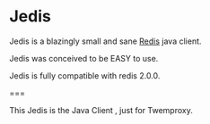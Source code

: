 # Jedis

Jedis is a blazingly small and sane [Redis](http://github.com/antirez/redis "Redis") java client.

Jedis was conceived to be EASY to use.

Jedis is fully compatible with redis 2.0.0.

===

This Jedis is the Java Client , just for  Twemproxy.

